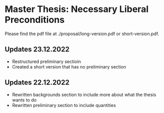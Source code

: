 # Master Thesis: Necessary Liberal Preconditions
Please find the pdf file at ./proposal/long-version.pdf or short-version.pdf. 

## Updates 23.12.2022 
- Restructured preliminary sectioin
- Created a short version that has no preliminary section

## Updates 22.12.2022 
- Rewritten backgrounds section to include more about what the thesis wants to do
- Rewritten preliminary section to include quantities

